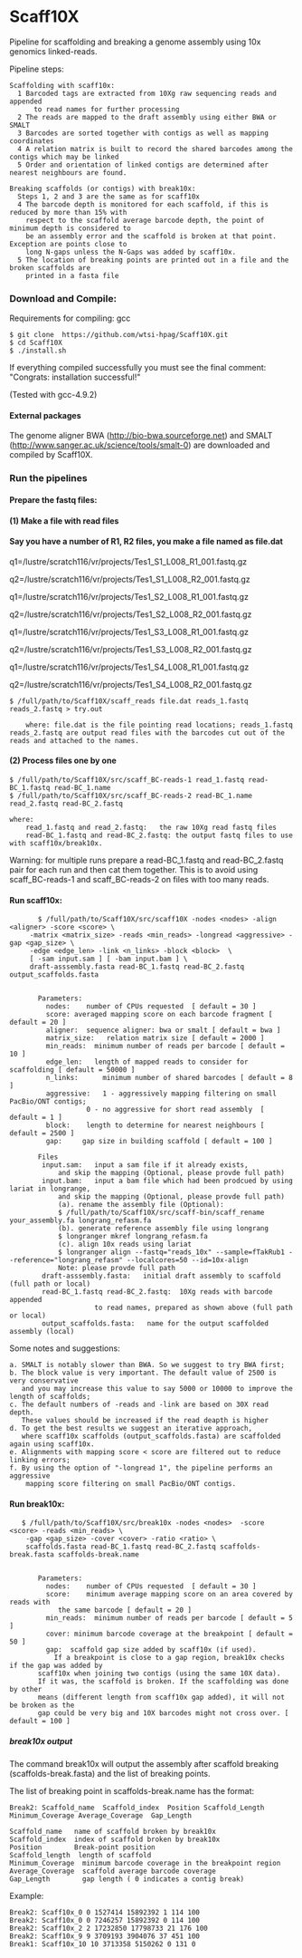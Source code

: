 # Scaff10X
Pipeline for scaffolding and breaking a genome assembly using 10x genomics linked-reads.

Pipeline steps:
        
    Scaffolding with scaff10x:
      1 Barcoded tags are extracted from 10Xg raw sequencing reads and appended 
          to read names for further processing
      2 The reads are mapped to the draft assembly using either BWA or SMALT
      3 Barcodes are sorted together with contigs as well as mapping coordinates
      4 A relation matrix is built to record the shared barcodes among the contigs which may be linked
      5 Order and orientation of linked contigs are determined after nearest neighbours are found. 
      
    Breaking scaffolds (or contigs) with break10x:
      Steps 1, 2 and 3 are the same as for scaff10x
      4 The barcode depth is monitored for each scaffold, if this is reduced by more than 15% with 
      	respect to the scaffold average barcode depth, the point of minimum depth is considered to 
		be an assembly error and the scaffold is broken at that point. Exception are points close to 
		long N-gaps unless the N-Gaps was added by scaff10x.
      5 The location of breaking points are printed out in a file and the broken scaffolds are 
      	printed in a fasta file
      

### Download and Compile:
Requirements for compiling: gcc

    $ git clone  https://github.com/wtsi-hpag/Scaff10X.git 
    $ cd Scaff10X
    $ ./install.sh
		
If everything compiled successfully you must see the final comment: 
		"Congrats: installation successful!"		

(Tested with gcc-4.9.2)


#### External packages
The genome aligner BWA (http://bio-bwa.sourceforge.net) and SMALT (http://www.sanger.ac.uk/science/tools/smalt-0) are downloaded and compiled by Scaff10X.

### Run the pipelines

#### Prepare the fastq files:
#### (1) Make a file with read files
#### Say you have a number of R1, R2 files, you make a file named as file.dat

q1=/lustre/scratch116/vr/projects/Tes1_S1_L008_R1_001.fastq.gz

q2=/lustre/scratch116/vr/projects/Tes1_S1_L008_R2_001.fastq.gz

q1=/lustre/scratch116/vr/projects/Tes1_S2_L008_R1_001.fastq.gz

q2=/lustre/scratch116/vr/projects/Tes1_S2_L008_R2_001.fastq.gz

q1=/lustre/scratch116/vr/projects/Tes1_S3_L008_R1_001.fastq.gz

q2=/lustre/scratch116/vr/projects/Tes1_S3_L008_R2_001.fastq.gz

q1=/lustre/scratch116/vr/projects/Tes1_S4_L008_R1_001.fastq.gz

q2=/lustre/scratch116/vr/projects/Tes1_S4_L008_R2_001.fastq.gz

	$ /full/path/to/Scaff10X/scaff_reads file.dat reads_1.fastq reads_2.fastq > try.out

        where: file.dat is the file pointing read locations; reads_1.fastq reads_2.fastq are output read files with the barcodes cut out of the reads and attached to the names.

#### (2) Process files one by one

	$ /full/path/to/Scaff10X/src/scaff_BC-reads-1 read_1.fastq read-BC_1.fastq read-BC_1.name 
	$ /full/path/to/Scaff10X/src/scaff_BC-reads-2 read-BC_1.name read_2.fastq read-BC_2.fastq 
	
	where:
		read_1.fastq and read_2.fastq:   the raw 10Xg read fastq files
		read-BC_1.fastq and read-BC_2.fastq: the output fastq files to use with scaff10x/break10x.

Warning: for multiple runs prepare a read-BC_1.fastq and read-BC_2.fastq pair for each run and then cat them together.
This is to avoid using scaff_BC-reads-1 and scaff_BC-reads-2 on files with too many reads.
		

#### Run scaff10x:
           $ /full/path/to/Scaff10X/src/scaff10X -nodes <nodes> -align <aligner> -score <score> \
	   	 -matrix <matrix_size> -reads <min_reads> -longread <aggressive> -gap <gap_size> \
		 -edge <edge_len> -link <n_links> -block <block>  \
		 [ -sam input.sam ] [ -bam input.bam ] \
		 draft-asssembly.fasta read-BC_1.fastq read-BC_2.fastq output_scaffolds.fasta
           

	       Parameters:
             nodes:    number of CPUs requested  [ default = 30 ]
             score: averaged mapping score on each barcode fragment [ default = 20 ]
             aligner:  sequence aligner: bwa or smalt [ default = bwa ]
             matrix_size:   relation matrix size [ default = 2000 ]
             min_reads:  minimum number of reads per barcode [ default = 10 ]
             edge_len:   length of mapped reads to consider for scaffolding [ default = 50000 ]
             n_links:      minimum number of shared barcodes [ default = 8 ]
             aggressive:   1 - aggressively mapping filtering on small PacBio/ONT contigs; 
	     		       0 - no aggressive for short read assembly  [ default = 1 ]
             block:    length to determine for nearest neighbours [ default = 2500 ]
             gap:     gap size in building scaffold [ default = 100 ]
	     
	       Files
	        input.sam:   input a sam file if it already exists, 
				and skip the mapping (Optional, please provde full path)
	        input.bam:   input a bam file which had been prodcued by using lariat in longrange, 
				and skip the mapping (Optional, please provde full path)
				(a). rename the assembly file (Optional):
				$ /full/path/to/Scaff10X/src/scaff-bin/scaff_rename your_assembly.fa longrang_refasm.fa
				(b). generate reference assembly file using longrang
				$ longranger mkref longrang_refasm.fa 
				(c). align 10x reads using lariat
				$ longranger align --fastq="reads_10x" --sample=fTakRub1 --reference="longrang_refasm" --localcores=50 --id=10x-align 
				Note: please provde full path
	        draft-asssembly.fasta:   initial draft assembly to scaffold (full path or local)
	        read-BC_1.fastq read-BC_2.fastq:  10Xg reads with barcode appended 
						 to read names, prepared as shown above (full path or local)
	        output_scaffolds.fasta:   name for the output scaffolded assembly (local)

Some notes and suggestions:
            
	a. SMALT is notably slower than BWA. So we suggest to try BWA first;
	b. The block value is very important. The default value of 2500 is very conservative
	   and you may increase this value to say 5000 or 10000 to improve the length of scaffolds; 
	c. The default numbers of -reads and -link are based on 30X read depth. 
	   These values should be increased if the read deapth is higher
	d. To get the best results we suggest an iterative approach, 
	   where scaff10x scaffolds (output_scaffolds.fasta) are scaffolded again using scaff10x.
	e. Alignments with mapping score < score are filtered out to reduce linking errors;
	f. By using the option of "-longread 1", the pipeline performs an aggressive 
	    mapping score filtering on small PacBio/ONT contigs.  


#### Run break10x:
           
	   $ /full/path/to/Scaff10X/src/break10x -nodes <nodes>  -score <score> -reads <min_reads> \
		-gap <gap_size> -cover <cover> -ratio <ratio> \
		scaffolds.fasta read-BC_1.fastq read-BC_2.fastq scaffolds-break.fasta scaffolds-break.name	     
	    

	       Parameters:
             nodes:    number of CPUs requested  [ default = 30 ]
             score:    minimum average mapping score on an area covered by reads with 
	     		the same barcode [ default = 20 ]
             min_reads:  minimum number of reads per barcode [ default = 5 ]
	         cover: minimum barcode coverage at the breakpoint [ default = 50 ]
	         gap:  scaffold gap size added by scaff10x (if used). 
	     	   If a breakpoint is close to a gap region, break10x checks if the gap was added by  
		   scaff10x when joining two contigs (using the same 10X data). 
		   If it was, the scaffold is broken. If the scaffolding was done by other 
		   means (different length from scaff10x gap added), it will not be broken as the 
		   gap could be very big and 10X barcodes might not cross over. [ default = 100 ]
        
##### break10x output
The command break10x will output the assembly after scaffold breaking (scaffolds-break.fasta) and
the list of breaking points.

The list of breaking point  in scaffolds-break.name has the format:

	Break2: Scaffold_name  Scaffold_index  Position Scaffold_Length Minimum_Coverage Average_Coverage  Gap_Length
	
	Scaffold_name   name of scaffold broken by break10x
	Scaffold_index  index of scaffold broken by break10x
	Position        Break-point position
	Scaffold_length  length of scaffold
	Minimum_Coverage  minimum barcode coverage in the breakpoint region
	Average_Coverage  scaffold average barcode coverage
	Gap_Length        gap length ( 0 indicates a contig break)

Example:
	
	Break2: Scaff10x_0 0 1527414 15892392 1 114 100
	Break2: Scaff10x_0 0 7246257 15892392 0 114 100
	Break2: Scaff10x_2 2 17232850 17798733 21 176 100
	Break2: Scaff10x_9 9 3709193 3904076 37 451 100
	Break1: Scaff10x_10 10 3713358 5150262 0 131 0
